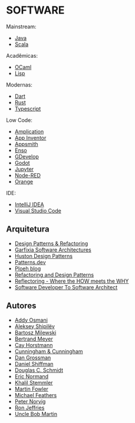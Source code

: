 # SOFTWARE

Mainstream:

- [Java](software/java.md 'Java')
- [Scala](software/scala.md 'Scala')

Acadêmicas:

- [OCaml](software/ocaml.md 'OCaml')
- [Lisp](software/lisp.md 'Lisp')

Modernas:

- [Dart](software/dart.md 'Dart')
- [Rust](software/rust.md 'Rust')
- [Typescript](software/typescript.md 'Typescript')

Low Code:

- [Amplication](https://amplication.com/ 'Amplication')
- [App Inventor](http://appinventor.mit.edu/ 'App Inventor')
- [Appsmith](https://github.com/appsmithorg/appsmith 'Appsmith')
- [Enso](https://enso.org/ 'Enso')
- [GDevelop](https://gdevelop.io/ 'GDevelop')
- [Godot](https://godotengine.org/ 'Godot')
- [Jupyter](https://jupyter.org/ 'Jupyter')
- [Node-RED](https://nodered.org/ 'Node-RED')
- [Orange](https://orangedatamining.com/ 'Orange')

IDE:

- [IntelliJ IDEA](jetbrains.com/idea/ 'IntelliJ IDEA')
- [Visual Studio Code](https://code.visualstudio.com/ 'Visual Studio Code')

## Arquitetura

- [Design Patterns & Refactoring](https://sourcemaking.com/ 'Design Patterns & Refactoring')
- [Garfixia Software Architectures](https://www.dossier-andreas.net/software_architecture/ 'Garfixia Software Architectures')
- [Huston Design Patterns](http://www.vincehuston.org/dp/ 'Huston Design Patterns')
- [Patterns.dev](https://www.patterns.dev/ 'Patterns.dev')
- [Ploeh blog](https://blog.ploeh.dk/ 'Ploeh blog')
- [Refactoring and Design Patterns](https://refactoring.guru/ 'Refactoring and Design Patterns')
- [Reflectoring - Where the HOW meets the WHY](https://reflectoring.io/ 'Reflectoring - Where the HOW meets the WHY')
- [Software Developer To Software Architect](https://developertoarchitect.com/ 'Software Developer To Software Architect')

## Autores

- [Addy Osmani](https://addyosmani.com/ 'Addy Osmani')
- [Aleksey Shipilëv](https://shipilev.net/ 'Aleksey Shipilëv')
- [Bartosz Milewski](https://bartoszmilewski.com/ 'Bartosz Milewski')
- [Bertrand Meyer](https://bertrandmeyer.com/ 'Bertrand Meyer')
- [Cay Horstmann](https://horstmann.com/ 'Cay Horstmann')
- [Cunningham & Cunningham](http://c2.com/ 'Cunningham & Cunningham')
- [Dan Grossman](https://homes.cs.washington.edu/~djg/ 'Dan Grossman')
- [Daniel Shiffman](https://shiffman.net/ 'Daniel Shiffman')
- [Douglas C. Schmidt](https://www.dre.vanderbilt.edu/~schmidt/ 'Douglas C. Schmidt')
- [Eric Normand](https://ericnormand.me/ 'Eric Normand')
- [Khalil Stemmler](https://khalilstemmler.com/ 'Khalil Stemmler')
- [Martin Fowler](https://martinfowler.com/ 'Martin Fowler')
- [Michael Feathers](https://michaelfeathers.silvrback.com/ 'Michael Feathers')
- [Peter Norvig](https://norvig.com/ 'Peter Norvig')
- [Ron Jeffries](https://ronjeffries.com/ 'Ron Jeffries')
- [Uncle Bob Martin](http://cleancoder.com/ 'Uncle Bob Martin')
